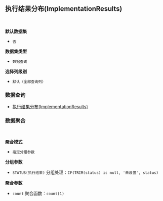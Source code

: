 ## 执行结果分布(ImplementationResults) <!-- {docsify-ignore-all} -->



<br>
<p class="panel-title"><b>默认数据集</b></p>

* `否`

<p class="panel-title"><b>数据集类型</b></p>

* `数据查询`

<p class="panel-title"><b>选择列级别</b></p>

* `默认（全部查询列）`




### 数据查询
  * [执行结果分布(ImplementationResults)](module/TestMgmt/run/query/ImplementationResults)

### 数据聚合

<br>
<p class="panel-title"><b>聚合模式</b></p>

* `指定分组参数`


<p class="panel-title"><b>分组参数</b></p>

* `STATUS(执行结果)`  分组处理：`IF(TRIM(status) is null, '未设置', status)`

<p class="panel-title"><b>聚合参数</b></p>

* `count`  聚合函数：`count(1)`
